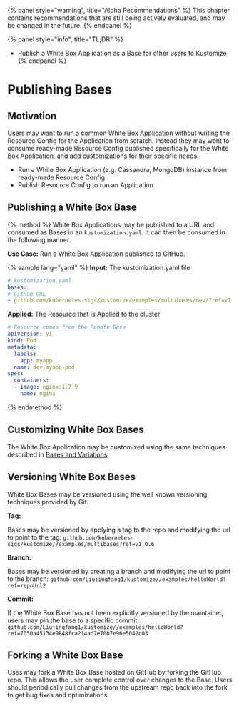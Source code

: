 {% panel style="warning", title="Alpha Recommendations" %}
This chapter contains recommendations that are still being actively evaluated, and may
be changed in the future.
{% endpanel %}

{% panel style="info", title="TL;DR" %}
- Publish a White Box Application as a Base for other users to Kustomize
{% endpanel %}

# Publishing Bases

## Motivation

Users may want to run a common White Box Application without writing the Resource Config
for the Application from scratch.  Instead they may want to consume ready-made Resource
Config published specifically for the White Box Application, and add customizations for
their specific needs.

- Run a White Box Application (e.g. Cassandra, MongoDB) instance from ready-made Resource Config
- Publish Resource Config to run an Application

## Publishing a White Box Base

{% method %}
White Box Applications may be published to a URL and consumed as Bases in an `kustomization.yaml`.  It
can then be consumed in the following manner.

**Use Case:** Run a White Box Application published to GitHub.

{% sample lang="yaml" %}
**Input:** The kustomization.yaml file

```yaml
# kustomization.yaml
bases:
# GitHub URL
- github.com/kubernetes-sigs/kustomize/examples/multibases/dev/?ref=v1.0.6
```

**Applied:** The Resource that is Applied to the cluster

```yaml
# Resource comes from the Remote Base
apiVersion: v1
kind: Pod
metadata:
  labels:
    app: myapp
  name: dev-myapp-pod
spec:
  containers:
  - image: nginx:1.7.9
    name: nginx
```
{% endmethod %}

## Customizing White Box Bases

The White Box Application may be customized using the same techniques described in
[Bases and Variations](../app_customization/bases_and_variants.md)

## Versioning White Box Bases

White Box Bases may be versioned using the well known versioning techniques provided by Git.

**Tag:**

Bases may be versioned by applying a tag to the repo and modifying the url to point to the tag: 
`github.com/kubernetes-sigs/kustomize//examples/multibases?ref=v1.0.6`

**Branch:**

Bases may be versioned by creating a branch and modifying the url to point to the branch: 
`github.com/Liujingfang1/kustomize//examples/helloWorld?ref=repoUrl2`

**Commit:**

If the White Box Base has not been explicitly versioned by the maintainer, users may pin the
base to a specific commit: 
`github.com/Liujingfang1/kustomize//examples/helloWorld?ref=7050a45134e9848fca214ad7e7007e96e5042c03`

## Forking a White Box Base

Uses may fork a White Box Base hosted on GitHub by forking the GitHub repo.  This allows the user
complete control over changes to the Base.  Users should periodically pull changes from the
upstream repo back into the fork to get bug fixes and optimizations.



